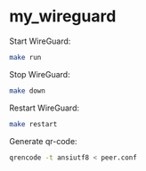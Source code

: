 # my_wireguard

Start WireGuard:

```bash
make run
```

Stop WireGuard:

```bash
make down
```

Restart WireGuard:

```bash
make restart
```

Generate qr-code:

```bash
qrencode -t ansiutf8 < peer.conf
```
